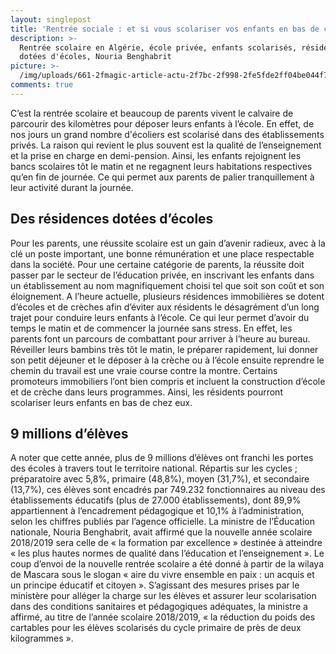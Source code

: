 ```yaml
---
layout: singlepost
title: 'Rentrée sociale : et si vous scolariser vos enfants en bas de chez vous ?'
description: >-
  Rentrée scolaire en Algérie, école privée, enfants scolarisés, résidences
  dotées d'écoles, Nouria Benghabrit
picture: >-
  /img/uploads/661-2fmagic-article-actu-2f7bc-2f998-2fe5fde2ff04be044f7d5bdd4119-2fles-nouveautes-de-la-rentree-scolaire-2018_7bc998e5fde2ff04be044f7d5bdd4119.jpg
comments: true
---
```

C’est la rentrée scolaire et beaucoup de parents vivent le calvaire de parcourir des kilomètres  pour déposer leurs enfants à l’école. En effet, de nos jours un grand nombre d'écoliers est scolarisé dans des établissements privés. La raison qui revient le plus souvent est la qualité de l’enseignement et la prise en charge en demi-pension. Ainsi, les enfants  rejoignent les bancs scolaires tôt le matin et ne regagnent  leurs habitations respectives qu’en fin de journée. Ce qui permet aux  parents de  palier tranquillement à leur activité durant  la journée.

 

## Des résidences dotées d’écoles

Pour les parents, une réussite scolaire est un gain d’avenir radieux, avec à la clé un poste important, une bonne rémunération et une place respectable dans la société. Pour une certaine catégorie de parents, la réussite doit passer par le secteur de l’éducation privée, en inscrivant les enfants dans un établissement au nom magnifiquement choisi tel que soit son coût et son éloignement. A l’heure actuelle, plusieurs résidences immobilières se dotent d’écoles et de  crèches afin d’éviter aux résidents le désagrément d’un long trajet pour conduire leurs enfants à l’école. Ce qui leur permet d’avoir du temps le matin et de commencer la journée sans  stress.   En effet, les parents font un parcours de combattant pour arriver à l’heure au bureau. Réveiller leurs bambins très tôt le matin, le préparer rapidement, lui donner son petit déjeuner  et  le déposer à la crèche ou à l’école ensuite reprendre le chemin du travail est une vraie course contre  la montre.   Certains promoteurs immobiliers l’ont bien compris  et incluent la construction d’école et de crèche dans leurs programmes. Ainsi, les résidents pourront  scolariser leurs enfants en bas de chez eux.

 

## 9 millions d’élèves



A noter que cette année, plus de 9 millions d’élèves ont franchi  les portes des écoles à travers tout le territoire national. Répartis sur les cycles ; préparatoire avec 5,8%, primaire (48,8%), moyen (31,7%), et secondaire (13,7%), ces élèves sont encadrés par 749.232 fonctionnaires au niveau des établissements éducatifs (plus de 27.000 établissements), dont 89,9% appartiennent à l’encadrement pédagogique et 10,1% à l’administration, selon les chiffres publiés par l’agence officielle. La ministre de l’Éducation nationale, Nouria Benghabrit, avait affirmé que la nouvelle année scolaire 2018/2019 sera celle de « la formation par excellence » destinée à atteindre « les plus hautes normes de qualité dans l’éducation et l’enseignement ». Le coup d’envoi de la nouvelle rentrée scolaire a été donné à partir de la wilaya de Mascara sous le slogan « aire du vivre ensemble en paix : un acquis et un principe éducatif et citoyen ». S’agissant des mesures prises par le ministère pour alléger la charge sur les élèves et assurer leur scolarisation dans des conditions sanitaires et pédagogiques adéquates, la ministre a affirmé, au titre de l’année scolaire 2018/2019, « la réduction du poids des cartables pour les élèves scolarisés du cycle primaire de près de deux kilogrammes ».
